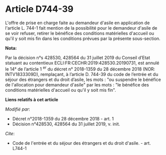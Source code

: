 # Article D744-39

L'offre de prise en charge faite au demandeur d'asile en application de l'article L. 744-1 fait mention de la possibilité
pour le demandeur d'asile de se voir refuser, retirer le bénéfice des conditions matérielles d'accueil ou qu'il y soit mis
fin dans les conditions prévues par la présente sous-section.

**Nota:**

Par la décision n°s 428530, 428564 du 31 juillet 2019 du Conseil d’Etat statuant au contentieux
ECLI:FR:CECHR:2019:428530.20190731, est annulé le 14° de l’article 1
  <sup>er</sup> du décret n° 2018-1359 du 28 décembre 2018 (NOR: INTV1833309D), remplaçant, à l’article D. 744-39 du code de
l’entrée et du séjour des étrangers et du droit d’asile, les mots : "ou suspendre le bénéfice de l'allocation pour demandeur
d'asile" par les mots : "le bénéfice des conditions matérielles d'accueil ou qu'il y soit mis fin".

**Liens relatifs à cet article**

_Modifié par_:

  - Décret n°2018-1359 du 28 décembre 2018 - art. 1
  - Décision n°428530, 428564 du 31 juillet 2019, v. init.

_Cite_:

  - Code de l'entrée et du séjour des étrangers et du droit d'asile. - art. L744-1
